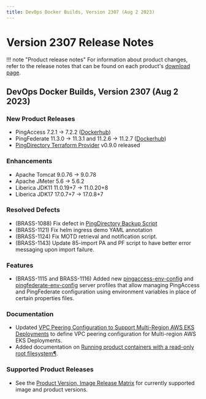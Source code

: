 ```yaml
---
title: DevOps Docker Builds, Version 2307 (Aug 2 2023)
---
```


# Version 2307 Release Notes

!!! note "Product release notes"
For information about product changes, refer to the release notes that can be found on each product's [download page](https://www.pingidentity.com/en/resources/downloads.html).

## DevOps Docker Builds, Version 2307 (Aug 2 2023)

### New Product Releases
- PingAccess 7.2.1 → 7.2.2 ([Dockerhub](https://hub.docker.com/r/pingidentity/pingaccess))
- PingFederate 11.3.0 → 11.3.1 and 11.2.6 → 11.2.7 ([Dockerhub](https://hub.docker.com/r/pingidentity/pingfederate))
- [PingDirectory Terraform Provider](https://github.com/pingidentity/terraform-provider-pingdirectory/releases) v0.9.0 released 

### Enhancements
- Apache Tomcat 9.0.76 → 9.0.78 
- Apache JMeter 5.6 → 5.6.2 
- Liberica JDK11 11.0.19+7 → 11.0.20+8 
- Liberica JDK17 17.0.7+7 → 17.0.8+7

### Resolved Defects
- (BRASS-1088) Fix defect in [PingDirectory Backup Script](https://github.com/pingidentity/pingidentity-devops-getting-started/blob/master/30-helm/pingdirectory-backup/pingdirectory-periodic-backup.yaml)
- (BRASS-1121) Fix helm ingress demo YAML annotation
- (BRASS-1124) Fix MOTD retrieval and notification script.
- (BRASS-1143) Update 85-import PA and PF script to have better error messaging upon import failure.

### Features
- (BRASS-1115 and BRASS-1116) Added new [pingaccess-env-config](https://github.com/pingidentity/pingidentity-server-profiles/tree/master/baseline/pingaccess-env-config) and [pingfederate-env-config](https://github.com/pingidentity/pingidentity-server-profiles/tree/master/baseline/pingfederate-env-config) server profiles that allow managing PingAccess and PingFederate configuration using environment variables in place of certain properties files.

### Documentation
- Updated [VPC Peering Configuration to Support Multi-Region AWS EKS Deployments](https://devops.pingidentity.com/deployment/deployK8s-AWS/) to define VPC peering configuration for Multi-region AWS EKS Deployments.
- Added documentation on [Running product containers with a read-only root filesystem¶](https://devops.pingidentity.com/reference/readOnlyFilesystem/).

### Supported Product Releases
- See the [Product Version, Image Release Matrix](../docker-images/productVersionMatrix.md)
  for currently supported image and product versions.
